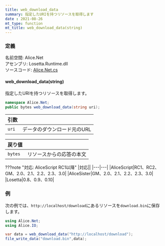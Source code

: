 ```yaml
---
title: web_download_data
summary: 指定したURIを持つリソースを取得します
date : 2021-08-26
mt_type: function
mt_title: web_download_data(string)
---
```


### 定義
名前空間: Alice.Net<br/>
アセンブリ: Losetta.Runtime.dll<br/>
ソースコード: [Alice.Net.cs](https://github.com/WSOFT-Project/Losetta/blob/master/Losetta.Runtime/Alice.Net.cs)

#### web_download_data(string)

指定したURIを持つリソースを取得します。

```cs title="AliceScript"
namespace Alice.Net;
public bytes web_download_data(string uri);
```

|引数| |
|-|-|
|`uri`| データのダウンロード元のURL|

|戻り値| |
|-|-|
|`bytes`| リソースからの応答の本文|

???note "対応: AliceScript RC1以降"
    |対応||
    |---|---|
    |AliceScript|RC1、RC2、GM、2.0、2.1、2.2、2.3、3.0|
    |AliceSister|GM、2.0、2.1、2.2、2.3、3.0|
    |Losetta|0.8、0.9、0.10|

### 例
次の例では、`http://localhost/download`にあるリソースを`download.bin`に保存します。

```cs title="AliceScript"
using Alice.Net;
using Alice.IO;

var data = web_download_data("http://localhost/download");
file_write_data("download.bin",data);
```
